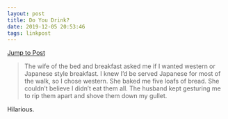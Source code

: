 ```yaml
---
layout: post
title: Do You Drink?
date: 2019-12-05 20:53:46
tags: linkpost
---
```

[Jump to Post](https://craigmod.com/ridgeline/048/)

> The wife of the bed and breakfast asked me if I wanted western or Japanese style breakfast. I knew I’d be served Japanese for most of the walk, so I chose western. She baked me five loafs of bread. She couldn’t believe I didn’t eat them all. The husband kept gesturing me to rip them apart and shove them down my gullet.

Hilarious. 